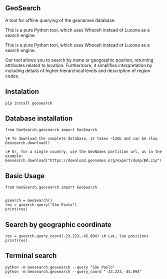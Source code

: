 ## GeoSearch

A tool for offline querying of the geonames database.

This is a pure Python tool, which uses Whoosh instead of Lucene as a search engine.

This is a pure Python tool, which uses Whoosh instead of Lucene as a search engine.

Our tool allows you to search by name or geographic position, returning attributes related to location. Furthermore, it simplifies interpretation by including details of higher hierarchical levels and description of region codes.

## Instalation

    pip install geosearch


## Database installation

	from GeoSearch.geosearch import GeoSearch
	
	\# To download the complete database, it takes ~12Gb and can be slow 
	Geosearch.download() 
	
	\# Or, for a single country, use the GeoNames partition url, as in the example:
	Geosearch.download("https://download.geonames.org/export/dump/BR.zip")


## Basic Usage

    from GeoSearch.geosearch import GeoSearch
	
	
    gsearch = GeoSearch()
	res = gsearch.query("São Paulo")
	print(res)


## Search by geographic coordinate

	res = gsearch.query_coord(-23.223,-45.894) \# Lat, lon positions
	print(res)
	
	
## Terminal search

	python -m Geosearch.geosearch --query "São Paulo"
	python -m Geosearch.geosearch --query_coord "-23.223,-45.894"
